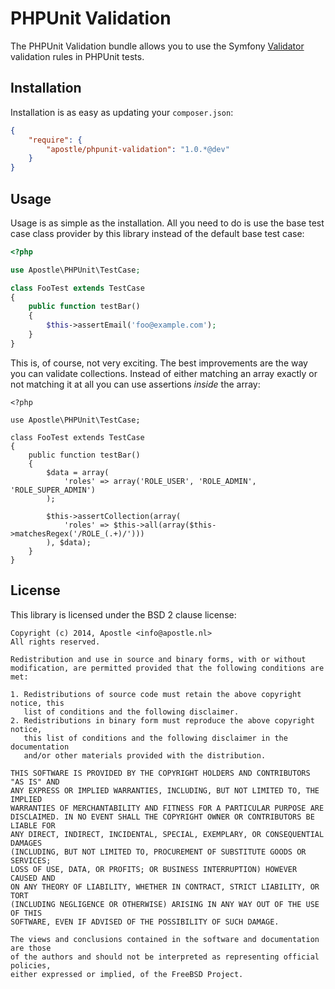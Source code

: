 # PHPUnit Validation

The PHPUnit Validation bundle allows you to use the Symfony
[Validator](https://github.com/symfony/validator) validation rules in PHPUnit
tests.

## Installation

Installation is as easy as updating your `composer.json`:

```json
{
    "require": {
        "apostle/phpunit-validation": "1.0.*@dev"
    }
}
```

## Usage

Usage is as simple as the installation. All you need to do is use the base test
case class provider by this library instead of the default base test case:

```php
<?php

use Apostle\PHPUnit\TestCase;

class FooTest extends TestCase
{
    public function testBar()
    {
        $this->assertEmail('foo@example.com');
    }
}
```

This is, of course, not very exciting. The best improvements are the way you can
validate collections. Instead of either matching an array exactly or not
matching it at all you can use assertions _inside_ the array:

```
<?php

use Apostle\PHPUnit\TestCase;

class FooTest extends TestCase
{
    public function testBar()
    {
        $data = array(
            'roles' => array('ROLE_USER', 'ROLE_ADMIN', 'ROLE_SUPER_ADMIN')
        );

        $this->assertCollection(array(
            'roles' => $this->all(array($this->matchesRegex('/ROLE_(.+)/')))
        ), $data);
    }
}
```

## License

This library is licensed under the BSD 2 clause license:

```
Copyright (c) 2014, Apostle <info@apostle.nl>
All rights reserved.

Redistribution and use in source and binary forms, with or without
modification, are permitted provided that the following conditions are met:

1. Redistributions of source code must retain the above copyright notice, this
   list of conditions and the following disclaimer.
2. Redistributions in binary form must reproduce the above copyright notice,
   this list of conditions and the following disclaimer in the documentation
   and/or other materials provided with the distribution.

THIS SOFTWARE IS PROVIDED BY THE COPYRIGHT HOLDERS AND CONTRIBUTORS "AS IS" AND
ANY EXPRESS OR IMPLIED WARRANTIES, INCLUDING, BUT NOT LIMITED TO, THE IMPLIED
WARRANTIES OF MERCHANTABILITY AND FITNESS FOR A PARTICULAR PURPOSE ARE
DISCLAIMED. IN NO EVENT SHALL THE COPYRIGHT OWNER OR CONTRIBUTORS BE LIABLE FOR
ANY DIRECT, INDIRECT, INCIDENTAL, SPECIAL, EXEMPLARY, OR CONSEQUENTIAL DAMAGES
(INCLUDING, BUT NOT LIMITED TO, PROCUREMENT OF SUBSTITUTE GOODS OR SERVICES;
LOSS OF USE, DATA, OR PROFITS; OR BUSINESS INTERRUPTION) HOWEVER CAUSED AND
ON ANY THEORY OF LIABILITY, WHETHER IN CONTRACT, STRICT LIABILITY, OR TORT
(INCLUDING NEGLIGENCE OR OTHERWISE) ARISING IN ANY WAY OUT OF THE USE OF THIS
SOFTWARE, EVEN IF ADVISED OF THE POSSIBILITY OF SUCH DAMAGE.

The views and conclusions contained in the software and documentation are those
of the authors and should not be interpreted as representing official policies,
either expressed or implied, of the FreeBSD Project.
```
